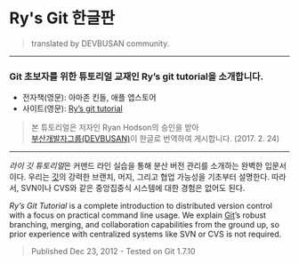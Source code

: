 Ry's Git 한글판
=====================================================
> translated by DEVBUSAN community.

---------------------------------------------------------------------------------

### Git 초보자를 위한 튜토리얼 교재인 Ry’s git tutorial을 소개합니다.
- 전자책(영문): 아마존 킨들, 애플 앱스토어
- 사이트(영문): [Ry’s git tutorial](http://rypress.com/tutorials/git/index)

> 본 튜토리얼은 저자인 Ryan Hodson의 승인을 받아  
[부산개발자그룹(DEVBUSAN)](http://www.devbusan.com/)이 한글로 번역하여 게시합니다. 
(2017. 2. 24)

---------------------------------------------------------------------------------

*라이 깃 튜토리얼*은 커맨드 라인 실습을 통해 분산 버전 관리를 소개하는 완벽한 입문서이다. 
우리는 [깃](http://git-scm.com/)의 강력한 브랜치, 머지, 그리고 협업 가능성을 기초부터 설명한다. 
따라서, SVN이나 CVS와 같은 중앙집중식 시스템에 대한 경험은 없어도 된다.

*Ry’s Git Tutorial* is a complete introduction to distributed version control 
with a focus on practical command line usage. 
We explain [Git](http://git-scm.com/)’s robust branching, merging, and collaboration capabilities 
from the ground up, so prior experience with centralized systems like SVN or CVS is not required. 
> Published Dec 23, 2012 - Tested on Git 1.7.10
